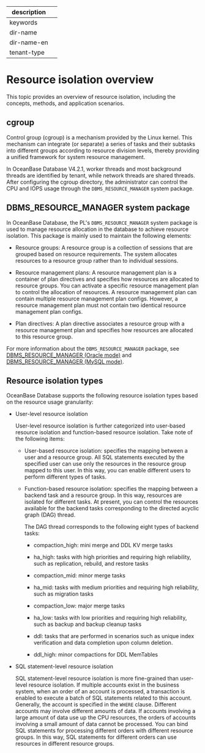 |description||
|---|---|
|keywords||
|dir-name||
|dir-name-en||
|tenant-type||

# Resource isolation overview

This topic provides an overview of resource isolation, including the concepts, methods, and application scenarios. 

## cgroup

Control group (cgroup) is a mechanism provided by the Linux kernel. This mechanism can integrate (or separate) a series of tasks and their subtasks into different groups according to resource division levels, thereby providing a unified framework for system resource management.

In OceanBase Database V4.2.1, worker threads and most background threads are identified by tenant, while network threads are shared threads. After configuring the cgroup directory, the administrator can control the CPU and IOPS usage through the `DBMS_RESOURCE_MANAGER` system package.

## DBMS_RESOURCE_MANAGER system package

In OceanBase Database, the PL's `DBMS_RESOURCE_MANAGER` system package is used to manage resource allocation in the database to achieve resource isolation. This package is mainly used to maintain the following elements:

* Resource groups: A resource group is a collection of sessions that are grouped based on resource requirements. The system allocates resources to a resource group rather than to individual sessions.

* Resource management plans: A resource management plan is a container of plan directives and specifies how resources are allocated to resource groups. You can activate a specific resource management plan to control the allocation of resources. A resource management plan can contain multiple resource management plan configs. However, a resource management plan must not contain two identical resource management plan configs.

* Plan directives: A plan directive associates a resource group with a resource management plan and specifies how resources are allocated to this resource group.

For more information about the `DBMS_RESOURCE_MANAGER` package, see [DBMS_RESOURCE_MANAGER (Oracle mode)](../../../../700.reference/500.sql-reference/300.pl-reference/300.pl-oracle/1400.pl-system-package-oracle/13300.dbms-resource-manager-oracle/100.dbms-resource-manager-overview-oracle.md)
and [DBMS_RESOURCE_MANAGER (MySQL mode)](../../../../700.reference/500.sql-reference/300.pl-reference/200.pl-mysql/1000.pl-system-package-mysql/13300.dbms-resource-manager-mysql/100.dbms-resource-manager-overview-mysql.md).

## Resource isolation types

OceanBase Database supports the following resource isolation types based on the resource usage granularity:

* User-level resource isolation

   User-level resource isolation is further categorized into user-based resource isolation and function-based resource isolation. Take note of the following items:

   * User-based resource isolation: specifies the mapping between a user and a resource group. All SQL statements executed by the specified user can use only the resources in the resource group mapped to this user. In this way, you can enable different users to perform different types of tasks.

   * Function-based resource isolation: specifies the mapping between a backend task and a resource group. In this way, resources are isolated for different tasks. At present, you can control the resources available for the backend tasks corresponding to the directed acyclic graph (DAG) thread.

      The DAG thread corresponds to the following eight types of backend tasks:

      * compaction_high: mini merge and DDL KV merge tasks

      * ha_high: tasks with high priorities and requiring high reliability, such as replication, rebuild, and restore tasks

      * compaction_mid: minor merge tasks

      * ha_mid: tasks with medium priorities and requiring high reliability, such as migration tasks

      * compaction_low: major merge tasks

      * ha_low: tasks with low priorities and requiring high reliability, such as backup and backup cleanup tasks

      * ddl: tasks that are performed in scenarios such as unique index verification and data completion upon column deletion.

      * ddl_high: minor compactions for DDL MemTables

* SQL statement-level resource isolation

   SQL statement-level resource isolation is more fine-grained than user-level resource isolation. If multiple accounts exist in the business system, when an order of an account is processed, a transaction is enabled to execute a batch of SQL statements related to this account. Generally, the account is specified in the `WHERE` clause. Different accounts may involve different amounts of data. If accounts involving a large amount of data use up the CPU resources, the orders of accounts involving a small amount of data cannot be processed. You can bind SQL statements for processing different orders with different resource groups. In this way, SQL statements for different orders can use resources in different resource groups.
